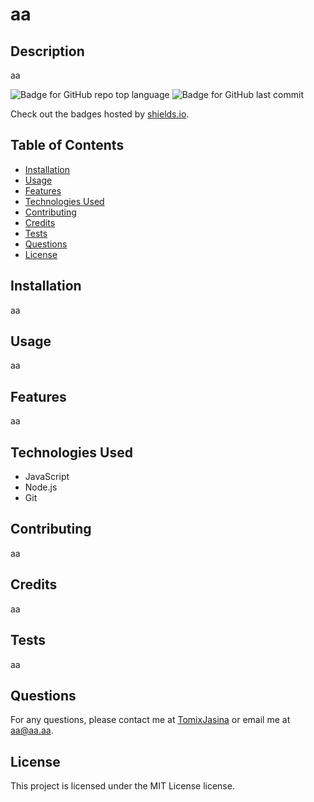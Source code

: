 
# aa

## Description
aa

![Badge for GitHub repo top language](https://img.shields.io/github/languages/top/TomixJasina/Weather_dashboard?style=flat&logo=appveyor) ![Badge for GitHub last commit](https://img.shields.io/github/last-commit/TomixJasina/Weather_dashboard?style=flat&logo=appveyor)
  
Check out the badges hosted by [shields.io](https://shields.io/).

## Table of Contents
- [Installation](#installation)
- [Usage](#usage)
- [Features](#features)
- [Technologies Used](#technologies-used)
- [Contributing](#contributing)
- [Credits](#credits)
- [Tests](#tests)
- [Questions](#questions)
- [License](#license)

## Installation
aa

## Usage
aa

## Features
aa

## Technologies Used
- JavaScript
- Node.js
- Git

## Contributing
aa

## Credits
aa

## Tests
aa

## Questions
For any questions, please contact me at [TomixJasina](https://github.com/TomixJasina) or email me at aa@aa.aa.
  
## License
This project is licensed under the MIT License license.

